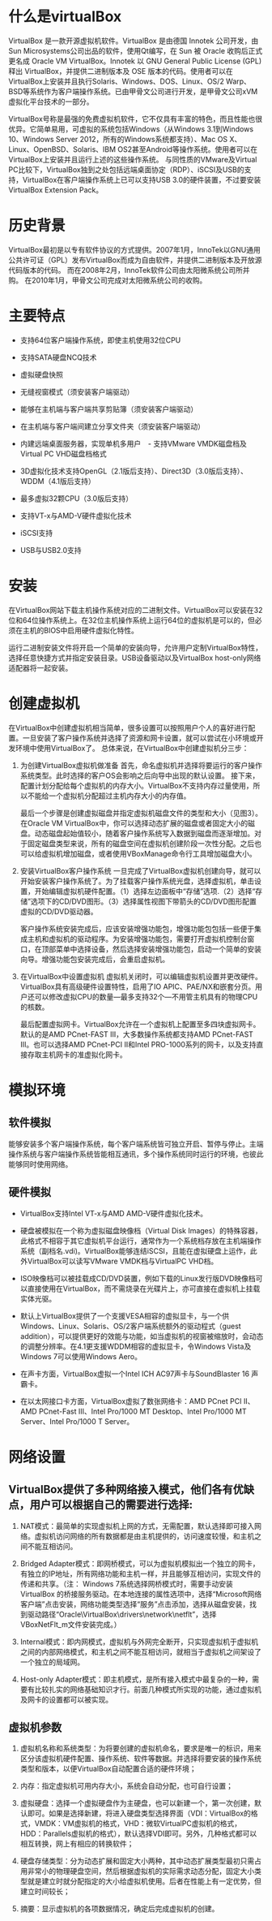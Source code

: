 # 什么是virtualBox

VirtualBox 是一款开源虚拟机软件。VirtualBox 是由德国 Innotek 公司开发，由Sun Microsystems公司出品的软件，使用Qt编写，在 Sun 被 Oracle 收购后正式更名成 Oracle VM VirtualBox。Innotek 以 GNU General Public License (GPL) 释出 VirtualBox，并提供二进制版本及 OSE 版本的代码。使用者可以在VirtualBox上安装并且执行Solaris、Windows、DOS、Linux、OS/2 Warp、BSD等系统作为客户端操作系统。已由甲骨文公司进行开发，是甲骨文公司xVM虚拟化平台技术的一部分。

VirtualBox号称是最强的免费虚拟机软件，它不仅具有丰富的特色，而且性能也很优异。它简单易用，可虚拟的系统包括Windows（从Windows 3.1到Windows 10、Windows Server 2012，所有的Windows系统都支持）、Mac OS X、Linux、OpenBSD、Solaris、IBM OS2甚至Android等操作系统。使用者可以在VirtualBox上安装并且运行上述的这些操作系统。 与同性质的VMware及Virtual PC比较下，VirtualBox独到之处包括远端桌面协定（RDP）、iSCSI及USB的支持，VirtualBox在客户端操作系统上已可以支持USB 3.0的硬件装置，不过要安装 VirtualBox Extension Pack。


# 历史背景

VirtualBox最初是以专有软件协议的方式提供。2007年1月，InnoTek以GNU通用公共许可证（GPL）发布VirtualBox而成为自由软件，并提供二进制版本及开放源代码版本的代码。 而在2008年2月，InnoTek软件公司由太阳微系统公司所并购。 在2010年1月，甲骨文公司完成对太阳微系统公司的收购。

# 主要特点

* 支持64位客户端操作系统，即使主机使用32位CPU

* 支持SATA硬盘NCQ技术

* 虚拟硬盘快照

* 无缝视窗模式（须安装客户端驱动）

* 能够在主机端与客户端共享剪贴簿（须安装客户端驱动）

* 在主机端与客户端间建立分享文件夹（须安装客户端驱动）

* 内建远端桌面服务器，实现单机多用户　- 支持VMware VMDK磁盘档及Virtual PC VHD磁盘档格式

* 3D虚拟化技术支持OpenGL（2.1版后支持）、Direct3D（3.0版后支持）、WDDM（4.1版后支持）

* 最多虚拟32颗CPU（3.0版后支持）

* 支持VT-x与AMD-V硬件虚拟化技术

* iSCSI支持

* USB与USB2.0支持

# 安装

在VirtualBox网站下载主机操作系统对应的二进制文件。VirtualBox可以安装在32位和64位操作系统上。在32位主机操作系统上运行64位的虚拟机是可以的，但必须在主机的BIOS中启用硬件虚拟化特性。

运行二进制安装文件将开启一个简单的安装向导，允许用户定制VirtualBox特性，选择任意快捷方式并指定安装目录。USB设备驱动以及VirtualBox host-only网络适配器将一起安装。

# 创建虚拟机

在VirtualBox中创建虚拟机相当简单，很多设置可以按照用户个人的喜好进行配置。一旦安装了客户操作系统并选择了资源和网卡设置，就可以尝试在小环境或开发环境中使用VirtualBox了。
总体来说，在VirtualBox中创建虚拟机分三步：

1. 为创建VirtualBox虚拟机做准备
   首先，命名虚拟机并选择将要运行的客户操作系统类型。此时选择的客户OS会影响之后向导中出现的默认设置。
   接下来，配置计划分配给每个虚拟机的内存大小。VirtualBox不支持内存过量使用，所以不能给一个虚拟机分配超过主机内存大小的内存值。

   最后一个步骤是创建虚拟磁盘并指定虚拟机磁盘文件的类型和大小（见图3）。在Oracle VM VirtualBox中，你可以选择动态扩展的磁盘或者固定大小的磁盘。动态磁盘起始值较小，随着客户操作系统写入数据到磁盘而逐渐增加。对于固定磁盘类型来说，所有的磁盘空间在虚拟机创建阶段一次性分配。之后也可以给虚拟机增加磁盘，或者使用VBoxManage命令行工具增加磁盘大小。

2. 安装VirtualBox客户操作系统
   一旦完成了VirtualBox虚拟机创建向导，就可以开始安装客户操作系统了。为了挂载客户操作系统光盘，选择虚拟机，单击设置，开始编辑虚拟机硬件配置。（1）选择左边面板中“存储”选项.（2）选择“存储”选项下的CD/DVD图形。（3）选择属性视图下带箭头的CD/DVD图形配置虚拟的CD/DVD驱动器。

   客户操作系统安装完成后，应该安装增强功能包，增强功能包包括一些便于集成主机和虚拟机的驱动程序。为安装增强功能包，需要打开虚拟机控制台窗口，在顶部菜单中选择设备，然后选择安装增强功能包，启动一个简单的安装向导。增强功能包安装完成后，会重启虚拟机。

3. 在VirtualBox中设置虚拟机
   虚拟机关闭时，可以编辑虚拟机设置并更改硬件。VirtualBox具有高级硬件设置特性，启用了IO APIC、PAE/NX和嵌套分页。用户还可以修改虚拟CPU的数量—最多支持32个—不用管主机具有的物理CPU的核数。

   最后配置虚拟网卡。VirtualBox允许在一个虚拟机上配置至多四块虚拟网卡。默认的是AMD PCnet-FAST III，大多数操作系统都支持AMD PCnet-FAST III。也可以选择AMD PCnet-PCI II和Intel PRO-1000系列的网卡，以及支持直接存取主机网卡的准虚拟化网卡。

# 模拟环境

## 软件模拟
能够安装多个客户端操作系统，每个客户端系统皆可独立开启、暂停与停止。主端操作系统与客户端操作系统皆能相互通讯，多个操作系统同时运行的环境，也彼此能够同时使用网络。

## 硬件模拟
* VirtualBox支持Intel VT-x与AMD AMD-V硬件虚拟化技术。

* 硬盘被模拟在一个称为虚拟磁盘映像档（Virtual Disk Images）的特殊容器，此格式不相容于其它虚拟机平台运行，通常作为一个系统档存放在主机端操作系统（副档名.vdi)。VirtualBox能够连结iSCSI，且能在虚拟硬盘上运作，此外VirtualBox可以读写VMware VMDK档与VirtualPC VHD档。

* ISO映像档可以被挂载成CD/DVD装置，例如下载的Linux发行版DVD映像档可以直接使用在VirtualBox，而不需烧录在光碟片上，亦可直接在虚拟机上挂载实体光驱。

* 默认上VirtualBox提供了一个支援VESA相容的虚拟显卡，与一个供Windows、Linux、Solaris、OS/2客户端系统额外的驱动程式（guest addition），可以提供更好的效能与功能，如当虚拟机的视窗被缩放时，会动态的调整分辨率。在4.1更支援WDDM相容的虚拟显卡，令Windows Vista及Windows 7可以使用Windows Aero。

* 在声卡方面，VirtualBox虚拟一个Intel ICH AC97声卡与SoundBlaster 16 声霸卡。

* 在以太网接口卡方面，VirtualBox虚拟了数张网络卡：AMD PCnet PCI II、AMD PCnet-Fast III、Intel Pro/1000 MT Desktop、Intel Pro/1000 MT Server、Intel Pro/1000 T Server。

# 网络设置

## VirtualBox提供了多种网络接入模式，他们各有优缺点，用户可以根据自己的需要进行选择:

1. NAT模式：最简单的实现虚拟机上网的方式，无需配置，默认选择即可接入网络。虚拟机访问网络的所有数据都是由主机提供的，访问速度较慢，和主机之间不能互相访问。

2. Bridged Adapter模式：即网桥模式，可以为虚拟机模拟出一个独立的网卡，有独立的IP地址，所有网络功能和主机一样，并且能够互相访问，实现文件的传递和共享。（注： Windows 7系统选择网桥模式时，需要手动安装VirtualBox 的桥接服务驱动。在本地连接的属性选项中，选择“Microsoft网络客户端”点击安装，网络功能类型选择“服务”点击添加，选择从磁盘安装，找到驱动路径“Oracle\VirtualBox\drivers\network\netflt”，选择VBoxNetFlt_m文件安装完成。）

3. Internal模式：即内网模式，虚拟机与外网完全断开，只实现虚拟机于虚拟机之间的内部网络模式，和主机之间不能互相访问，就相当于虚拟机之间架设了一个独立的局域网。

4. Host-only Adapter模式：即主机模式，是所有接入模式中最复杂的一种，需要有比较扎实的网络基础知识才行。前面几种模式所实现的功能，通过虚拟机及网卡的设置都可以被实现。

## 虚拟机参数

1. 虚拟机名称和系统类型：为将要创建的虚拟机命名，要求是唯一的标识，用来区分该虚拟机硬件配置、操作系统、软件等数据。并选择将要安装的操作系统类型和版本，以便VirtualBox自动配置合适的硬件环境；

2. 内存：指定虚拟机可用内存大小，系统会自动分配，也可自行设置；

3. 虚拟硬盘：选择一个虚拟硬盘作为主硬盘，也可以新建一个，第一次创建，默认即可。如果是选择新建，将进入硬盘类型选择界面（VDI：VirtualBox的格式，VMDK：VM虚拟机的格式，VHD：微软VirtualPC虚拟机的格式，HDD：Parallels虚拟机的格式），默认选择VDI即可。另外，几种格式都可以相互转换，网上有相应的转换软件；

4. 硬盘存储类型：分为动态扩展和固定大小两种，其中动态扩展类型最初只需占用非常小的物理硬盘空间，然后根据虚拟机的实际需求动态分配，固定大小类型就是建立时就分配指定的大小给虚拟机使用。后者在性能上有一定优势，但建立时间较长；

5. 摘要：显示虚拟机的各项数据情况，确定后完成虚拟机的创建。